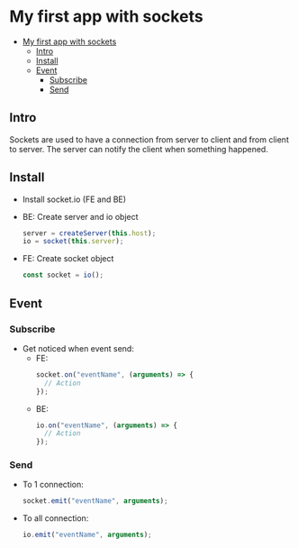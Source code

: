 # My first app with sockets

- [My first app with sockets](#my-first-app-with-sockets)
  - [Intro](#intro)
  - [Install](#install)
  - [Event](#event)
    - [Subscribe](#subscribe)
    - [Send](#send)

## Intro

Sockets are used to have a connection from server to client and from client to server. The server can notify the client when something happened.

## Install

- Install socket.io (FE and BE)
- BE: Create server and io object

  ```ts
  server = createServer(this.host);
  io = socket(this.server);
  ```

- FE: Create socket object
  ```ts
  const socket = io();
  ```

## Event

### Subscribe

- Get noticed when event send:
  - FE:
    ```ts
    socket.on("eventName", (arguments) => {
      // Action
    });
    ```
  - BE:
    ```ts
    io.on("eventName", (arguments) => {
      // Action
    });
    ```

### Send

- To 1 connection:

  ```ts
  socket.emit("eventName", arguments);
  ```

- To all connection:
  ```ts
  io.emit("eventName", arguments);
  ```
